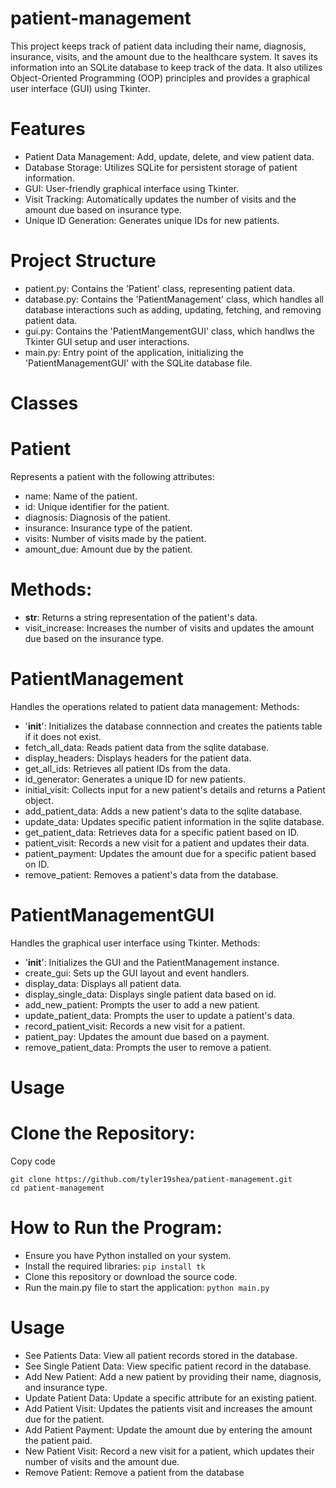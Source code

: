 # patient-management
This project keeps track of patient data including their name, diagnosis, insurance, visits, and the amount due to the healthcare system. It saves its information into an SQLite database to keep track of the data. It also utilizes Object-Oriented Programming (OOP) principles and provides a graphical user interface (GUI) using Tkinter.

# Features
- Patient Data Management: Add, update, delete, and view patient data.
- Database Storage: Utilizes SQLite for persistent storage of patient information.
- GUI: User-friendly graphical interface using Tkinter.
- Visit Tracking: Automatically updates the number of visits and the amount due based on insurance type.
- Unique ID Generation: Generates unique IDs for new patients.

# Project Structure
- patient.py: Contains the 'Patient' class, representing patient data.
- database.py: Contains the 'PatientManagement' class, which handles all database interactions such as adding, updating, fetching, and removing patient data.
- gui.py: Contains the 'PatientMangementGUI' class, which handlws the Tkinter GUI setup and user interactions.
- main.py: Entry point of the application, initializing the 'PatientManagementGUI' with the SQLite database file.

# Classes
# Patient
Represents a patient with the following attributes:
- name: Name of the patient.
- id: Unique identifier for the patient.
- diagnosis: Diagnosis of the patient.
- insurance: Insurance type of the patient.
- visits: Number of visits made by the patient.
- amount_due: Amount due by the patient.
  
# Methods:
- __str__: Returns a string representation of the patient's data.
- visit_increase: Increases the number of visits and updates the amount due based on the insurance type.
  
# PatientManagement
Handles the operations related to patient data management:
Methods:
- '__init__': Initializes the database connnection and creates the patients table if it does not exist.
- fetch_all_data: Reads patient data from the sqlite database.
- display_headers: Displays headers for the patient data. 
- get_all_ids: Retrieves all patient IDs from the data.
- id_generator: Generates a unique ID for new patients.
- initial_visit: Collects input for a new patient's details and returns a Patient object.
- add_patient_data: Adds a new patient's data to the sqlite database.
- update_data: Updates specific patient information in the sqlite database.
- get_patient_data: Retrieves data for a specific patient based on ID.
- patient_visit: Records a new visit for a patient and updates their data.
- patient_payment: Updates the amount due for a specific patient based on ID.
- remove_patient: Removes a patient's data from the database.
  
# PatientManagementGUI
Handles the graphical user interface using Tkinter.
Methods:
- '__init__': Initializes the GUI and the PatientManagement instance.
- create_gui: Sets up the GUI layout and event handlers.
- display_data: Displays all patient data.
- display_single_data: Displays single patient data based on id.
- add_new_patient: Prompts the user to add a new patient.
- update_patient_data: Prompts the user to update a patient's data.
- record_patient_visit: Records a new visit for a patient.
- patient_pay: Updates the amount due based on a payment.
- remove_patient_data: Prompts the user to remove a patient.
# Usage
# Clone the Repository:

Copy code
```
git clone https://github.com/tyler19shea/patient-management.git
cd patient-management
```
# How to Run the Program:
- Ensure you have Python installed on your system.
- Install the required libraries: 
```pip install tk```
- Clone this repository or download the source code.
- Run the main.py file to start the application: 
```python main.py```

# Usage
- See Patients Data: View all patient records stored in the database.
- See Single Patient Data: View specific patient record in the database.
- Add New Patient: Add a new patient by providing their name, diagnosis, and insurance type.
- Update Patient Data: Update a specific attribute for an existing patient.
- Add Patient Visit: Updates the patients visit and increases the amount due for the patient.
- Add Patient Payment: Update the amount due by entering the amount the patient paid.
- New Patient Visit: Record a new visit for a patient, which updates their number of visits and the amount due.
- Remove Patient: Remove a patient from the database
